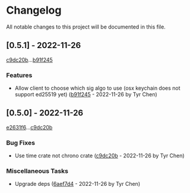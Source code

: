 # Changelog

All notable changes to this project will be documented in this file.

## [0.5.1] - 2022-11-26

[c9dc20b](c9dc20b797c8e405e3fe938166eb56036293a185)...[b91f245](b91f2458cbd9d56d17461930aa4b20386a5e31ba)

### Features

- Allow client to choose which sig algo to use (osx keychain does not support ed25519 yet) ([b91f245](b91f2458cbd9d56d17461930aa4b20386a5e31ba) - 2022-11-26 by Tyr Chen)

## [0.5.0] - 2022-11-26

[e2631f6](e2631f602e8c5c94fba46c280491c287e883ffe9)...[c9dc20b](c9dc20b797c8e405e3fe938166eb56036293a185)

### Bug Fixes

- Use time crate not chrono crate ([c9dc20b](c9dc20b797c8e405e3fe938166eb56036293a185) - 2022-11-26 by Tyr Chen)

### Miscellaneous Tasks

- Upgrade deps ([6aef7d4](6aef7d412c48c7ef5f5e1a905b3da405b0a27d05) - 2022-11-26 by Tyr Chen)

<!-- generated by git-cliff -->
